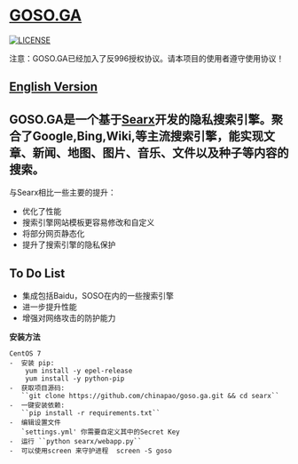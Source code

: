 [GOSO.GA](https://www.goso.ga)
=====
[![LICENSE](https://img.shields.io/badge/license-Anti%20996-blue.svg)](https://github.com/996icu/996.ICU/blob/master/LICENSE)

注意：GOSO.GA已经加入了反996授权协议。请本项目的使用者遵守使用协议！

[English Version](https://github.com/chinapao/README.md)
---

GOSO.GA是一个基于[Searx](https://github.com/asciimoo/searx)开发的隐私搜索引擎。聚合了Google,Bing,Wiki,等主流搜索引擎，能实现文章、新闻、地图、图片、音乐、文件以及种子等内容的搜索。
---
与Searx相比一些主要的提升：

* 优化了性能
* 搜索引擎网站模板更容易修改和自定义
* 将部分网页静态化
* 提升了搜索引擎的隐私保护

To Do List
---
* 集成包括Baidu，SOSO在内的一些搜索引擎
* 进一步提升性能
* 增强对网络攻击的防护能力


**安装方法**
~~~~~~~~~~~~
CentOS 7
-  安装 pip:
    yum install -y epel-release
    yum install -y python-pip
-  获取项目源码:
   ``git clone https://github.com/chinapao/goso.ga.git && cd searx``
-  一键安装依赖: 
   ``pip install -r requirements.txt``
-  编辑设置文件
   `settings.yml' 你需要自定义其中的Secret Key
-  运行 ``python searx/webapp.py`` 
-  可以使用screen 来守护进程  screen -S goso


